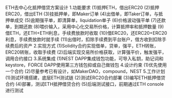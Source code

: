 ETH去中心化抵押借贷方案设计
1.功能要求
(1)抵押ETH，借出ERC20
(2)抵押ERC20，借出ETH
(3)挂抵押单，即Maker订单
(4)出借单，即Taker订单，与抵押单成交
(5)逾期强平单，即清算单，liquidation单子
(6)价格波动强平单
(7)还款单，到期还款
(8)喂价输入，采用中心化交易所价格，计算抵押率和抵押数量
(9)借ETH，还ETH+ETH利息，手续费放款时收取
(10)借ERC20，还ERC20+ERC20利息，手续费放款时就手续
(11)出借时，扣除手续费到平台账户，借方收到扣除手续费后的资产
2.实现方式
(1)Solidity合约实现借单，贷单，强平，ETH转账，ERC20转账，收取手续费
(2)后端实现交易所价格获取，计算强平价，触发强平，调用合约接口
3.系统集成
(1)NEST DAPP集成钱包功能，可导入私钥，助记词和keystore，FORCE DAPP使用第三方钱包抑或自己做钱包
4.设计约束
(1)优先使用一个合约
(2)尽量参考已有设计，如MakerDAO，compound，NEST
5.工作计划
(1)测试环境搭建，底层ETH测试链
(2)测试ERC20合约部署
(3)编写ETH抵押借贷合约
(4)部署，测试ETH抵押借贷合约
(5)后端测试接口，前期通过ETH console进行测试
